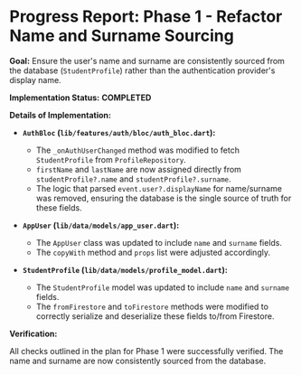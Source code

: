 # Progress Report: Phase 1 - Refactor Name and Surname Sourcing

**Goal:** Ensure the user's name and surname are consistently sourced from the database (`StudentProfile`) rather than the authentication provider's display name.

**Implementation Status:** **COMPLETED**

**Details of Implementation:**

*   **`AuthBloc` (`lib/features/auth/bloc/auth_bloc.dart`):**
    *   The `_onAuthUserChanged` method was modified to fetch `StudentProfile` from `ProfileRepository`.
    *   `firstName` and `lastName` are now assigned directly from `studentProfile?.name` and `studentProfile?.surname`.
    *   The logic that parsed `event.user?.displayName` for name/surname was removed, ensuring the database is the single source of truth for these fields.

*   **`AppUser` (`lib/data/models/app_user.dart`):**
    *   The `AppUser` class was updated to include `name` and `surname` fields.
    *   The `copyWith` method and `props` list were adjusted accordingly.

*   **`StudentProfile` (`lib/data/models/profile_model.dart`):**
    *   The `StudentProfile` model was updated to include `name` and `surname` fields.
    *   The `fromFirestore` and `toFirestore` methods were modified to correctly serialize and deserialize these fields to/from Firestore.

**Verification:**

All checks outlined in the plan for Phase 1 were successfully verified. The name and surname are now consistently sourced from the database.
